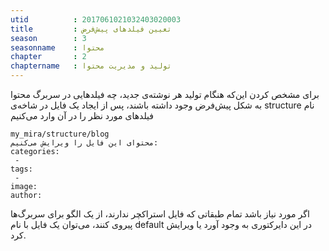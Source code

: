 ```yaml
---
utid          : 2017061021032403020003
title         : تعیین فیلدهای پیش‌فرض
season        : 3
seasonname    : محتوا
chapter       : 2
chaptername   : تولید و مدیریت محتوا
---
```



<p>برای مشخص کردن این‌که هنگام تولید هر نوشته‌ی جدید، چه فیلدهایی در سربرگ محتوا به شکل پیش‌فرض وجود داشته باشند، پس از ایجاد یک فایل در شاخه‌ی structure نام فیلدهای مورد نظر را در آن وارد می‌کنیم</p>

<pre><code>my_mira/structure/blog
محتوای این فایل را ویرایش می‌کنیم:
categories:
 -
tags:
 -
image:
author:
</code></pre>

<p>اگر مورد نیاز باشد تمام طبقاتی که فایل استراکچر ندارند، از یک الگو برای سربرگ‌ها پیروی کنند، می‌توان یک فایل با نام default در این دایرکتوری به وجود آورد یا ویرایش کرد.</p>


